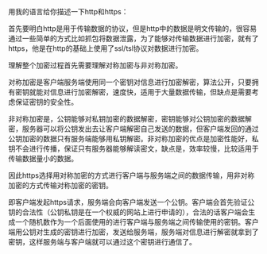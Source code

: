 用我的语言给你描述一下http和https：

首先要明白http是用于传输数据的协议，但是http中的数据是明文传输的，很容易通过一些简单的方式比如抓包将数据泄露，为了能够对传输数据进行加密，就有了https，他是在http的基础上使用了ssl/tsl协议对数据进行加密。

理解整个加密过程首先需要理解对称加密与非对称加密。

对称加密是客户端服务端使用同一个密钥对信息进行加密解密，算法公开，只要拥有密钥就能对信息进行加密解密，速度快，适用于大量数据传输，但缺点是需要考虑保证密钥的安全性。

非对称加密是，公钥能够对私钥加密的数据解密，密钥能够对公钥加密的数据解密，服务器可以将公钥发出去让客户端解密自己发送的数据，但客户端发回的通过公钥加密的数据只有服务端能够用私钥解密。非对称加密的优点是加密性能好，私钥不会进行传播，保证只有服务器能够解读密文，缺点是，效率较慢，比较适用于传输数据量小的数据。

因此https选择用对称加密的方式进行客户端与服务端之间的数据传输，用非对称加密的方式传输对称加密的密钥。

即客户端发起https请求，服务端会向客户端发送一个公钥。客户端会首先验证公钥的合法性（公钥私钥是在一个权威的网站上进行申请的），合法的话客户端会生成一个随机数作为一个后面使用的进行客户端与服务端之间传输使用的密钥。客户端用公钥对生成的密钥进行加密，发送给服务端，服务端对信息进行解密就拿到了密钥，这样服务端与客户端就可以通过这个密钥进行通信了。